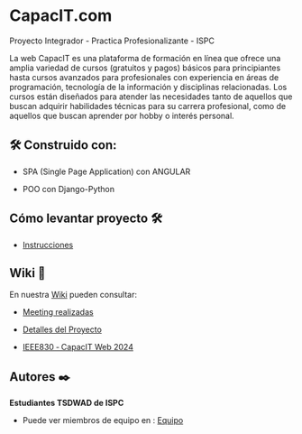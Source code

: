 # CapacIT.com       

Proyecto Integrador - Practica Profesionalizante - ISPC

La web CapacIT es una plataforma de formación en línea que ofrece una amplia variedad de cursos (gratuitos y pagos) básicos para principiantes hasta cursos avanzados para profesionales con experiencia en áreas de programación, tecnología de la información y disciplinas relacionadas. Los cursos están diseñados para atender las necesidades tanto de aquellos que buscan adquirir habilidades técnicas para su carrera profesional, como de aquellos que buscan aprender por hobby o interés personal.




## 🛠️ Construido con:

 * SPA (Single Page Application) con ANGULAR

 * POO con Django-Python


## Cómo levantar proyecto 🛠️

 * [Instrucciones](https://github.com/Capacit-ISPC/Project_CapacIT-Web/wiki/Apuntes-Project_CapacIT%E2%80%90Web)


## Wiki 📖

En nuestra [Wiki](https://github.com/Capacit-ISPC/Project_CapacIT-Web/wiki ) pueden consultar:

  * [Meeting realizadas](https://github.com/Capacit-ISPC/Project_CapacIT-Web/wiki/Reuniones-Equipo)

  * [Detalles del Proyecto](https://github.com/Capacit-ISPC/Project_CapacIT-Web/wiki/Proyecto-Final-%E2%80%90-Pr%C3%A1ctica-Profesionalizante-ISPC-2024)
    
  * [IEEE830 ‐ CapacIT Web 2024](https://github.com/Capacit-ISPC/Project_CapacIT-Web/wiki/IEEE830-%E2%80%90-CapacIT--Web-2024)


## Autores ✒️

**Estudiantes TSDWAD de ISPC**

* Puede ver miembros de equipo en : [Equipo](https://github.com/Capacit-ISPC/Project_CapacIT-Web/wiki/Miembros-de-Equipo)



